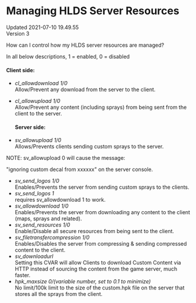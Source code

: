 # Managing HLDS Server Resources
Updated 2021-07-10 19.49.55  
Version 3  

How can I control how my HLDS server resources are managed?  
  
In all below descriptions, 1 = enabled, 0 = disabled  
  
#### Client side:

* *cl_allowdownload 1/0*  
Allow/Prevent any download from the server to the client.
* *cl_allowupload 1/0*  
Allow/Prevent any content (including sprays) from being sent from the client to the server.

  #### Server side:

* *sv_allowupload 1/0*  
Allows/Prevents clients sending custom sprays to the server.  
  
NOTE: sv_allowupload 0 will cause the message:  
  
"ignoring custom decal from xxxxxx" on the server console.
* *sv_send_logos 1/0*  
Enables/Prevents the server from sending custom sprays to the clients.
* *sv_send_logos 1*  
requires sv_allowdownload 1 to work.
* *sv_allowdownload 1/0*  
Enables/Prevents the server from downloading any content to the client (maps, sprays and related).
* *sv_send_resources 1/0*  
Enable/Disable all secure resources from being sent to the client.
* *sv_filetransfercompression 1/0*  
Enables/Disables the server from compressing & sending compressed content to the client.
* *sv_downloadurl <url>*  
Setting this CVAR will allow Clients to download Custom Content via HTTP instead of sourcing the content from the game server, much faster.
* *hpk_maxsize 0/(variable number, set to 0.1 to minimize)*  
No limit/100k limit to the size of the custom.hpk file on the server that stores all the sprays from the client.